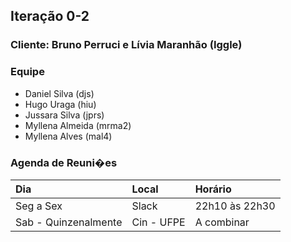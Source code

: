 ## Iteração 0-2

### Cliente: Bruno Perruci e Lívia Maranhão (Iggle)

### Equipe
- Daniel Silva (djs)
- Hugo Uraga (hiu)
- Jussara Silva (jprs)
- Myllena Almeida (mrma2)
- Myllena Alves (mal4)

### Agenda de Reuni�es
| Dia                   | Local      | Horário        |
| :-------------------- | :--------- | :------------- |
| Seg a Sex             | Slack      | 22h10 às 22h30 |
| Sab - Quinzenalmente  | Cin - UFPE | A combinar     |